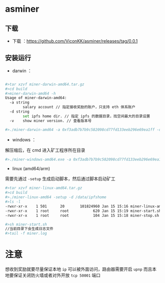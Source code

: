 # asminer

## 下载

* 下载 ：https://github.com/ViconKK/asminer/releases/tag/0.0.1

## 安装运行

* darwin ：
```bash

#>tar xzvf miner-darwin-amd64.tar.gz
#>cd build
#>miner-darwin-amd64 -h
Usage of miner-darwin-amd64:
  -a string
    	salary account // 指定接收奖励的账户，只支持 eth 体系账户
  -d string
    	set ipfs home dir. // 指定 ipfs 的数据目录，找空间最大的目录设置
  -v	show miner version. // 查看版本号

#>./miner-darwin-amd64 -a 0xf3adb7b7b9c582098cd77fd133eeb296e69ea1ff -d /data/ipfshome
```

* windows ：

解压缩后，在 cmd 进入矿工程序所在目录

```bash
#>./miner-windows-amd64.exe -a 0xf3adb7b7b9c582098cd77fd133eeb296e69ea1ff -d d:/ipfshome
```

* linux (amd64/arm)

需要先通过 `-setup` 生成启动脚本，然后通过脚本启动矿工

```bash
#>tar xzvf miner-linux-amd64.tar.gz
#>cd build
#>./miner-linux-amd64 -setup -d /data/ipfshome
#>ls -l
-rwxr-xr-x    1 501      20       101824960 Jan 15 15:16 miner-linux-amd64
-rwxr-xr-x    1 root     root           620 Jan 15 15:19 miner-start.sh
-rwxr-xr-x    1 root     root           104 Jan 15 15:18 miner-stop.sh

#>sh miner-start.sh
//当前目录下会生成日志文件
#>tail -f miner.log
```

# 注意

想收到奖励就要尽量保证本地 `ip` 可以被外面访问，路由器需要开启 `upnp` 而且本地要保证关闭防火墙或者对外开放 `tcp 50001` 端口
